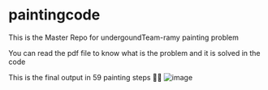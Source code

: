 # paintingcode
This is the Master Repo for undergoundTeam-ramy painting problem

You can read the pdf file to know what is the problem and it is solved in the code 


This is the final output in 59 painting steps 🚀🚀
![image](https://user-images.githubusercontent.com/17661342/107763828-df2f9b00-6d37-11eb-80d2-7b490a562d7e.png)

